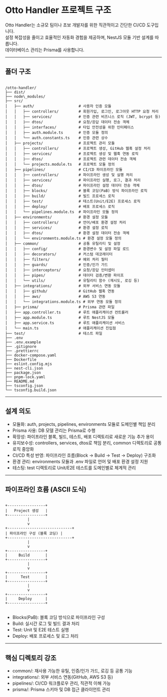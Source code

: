 
# Otto Handler 프로젝트 구조

Otto Handler는 소규모 팀이나 초보 개발자를 위한 직관적이고 간단한 CI/CD 도구입니다.  
설정 복잡성을 줄이고 효율적인 자동화 경험을 제공하며, NestJS 모듈 기반 설계를 따릅니다.  
데이터베이스 관리는 Prisma를 사용합니다.

---

## 폴더 구조

```

/otto-handler/
├── dist/
├── node\_modules/
├── src/
│   ├── auth/                    # 사용자 인증 모듈
│   │   ├── controllers/         # 회원가입, 로그인, 로그아웃 HTTP 요청 처리
│   │   ├── services/            # 인증 관련 비즈니스 로직 (JWT, bcrypt 등)
│   │   ├── dtos/                # 요청/응답 데이터 전송 객체
│   │   ├── interfaces/          # 타입 안전성을 위한 인터페이스
│   │   ├── auth.module.ts       # 인증 모듈 정의
│   │   └── auth.constants.ts    # 인증 관련 상수
│   ├── projects/                # 프로젝트 관리 모듈
│   │   ├── controllers/         # 프로젝트 생성, GitHub 웹훅 설정 처리
│   │   ├── services/            # 프로젝트 생성 및 웹훅 연동 로직
│   │   ├── dtos/                # 프로젝트 관련 데이터 전송 객체
│   │   └── projects.module.ts   # 프로젝트 모듈 정의
│   ├── pipelines/               # CI/CD 파이프라인 모듈
│   │   ├── controllers/         # 파이프라인 생성 및 실행 처리
│   │   ├── services/            # 파이프라인 실행, 로그, 결과 처리
│   │   ├── dtos/                # 파이프라인 설정 데이터 전송 객체
│   │   ├── blocks/              # 블록 코딩(PaB) 방식 파이프라인 로직
│   │   ├── build/               # 빌드 프로세스 로직
│   │   ├── test/                # 테스트(Unit/E2E) 프로세스 로직
│   │   ├── deploy/              # 배포 프로세스 로직
│   │   └── pipelines.module.ts  # 파이프라인 모듈 정의
│   ├── environments/            # 환경 설정 모듈
│   │   ├── controllers/         # 언어/배포 환경 설정 처리
│   │   ├── services/            # 환경 설정 로직
│   │   ├── dtos/                # 환경 설정 데이터 전송 객체
│   │   └── environments.module.ts # 환경 설정 모듈 정의
│   ├── common/                  # 공통 유틸리티 및 설정
│   │   ├── config/              # 환경변수 및 설정 파일 로드
│   │   ├── decorators/          # 커스텀 데코레이터
│   │   ├── filters/             # 예외 처리 필터
│   │   ├── guards/              # 인증/인가 가드
│   │   ├── interceptors/        # 요청/응답 인터셉터
│   │   ├── pipes/               # 데이터 검증/변환 파이프
│   │   └── utils/               # 유틸리티 함수 (재시도, 로깅 등)
│   ├── integrations/            # 외부 서비스 연동 모듈
│   │   ├── github/              # GitHub 웹훅 연동
│   │   ├── aws/                 # AWS S3 연동
│   │   └── integrations.module.ts # 외부 연동 모듈 정의
│   ├── prisma/                  # Prisma 관련 파일
│   ├── app.controller.ts        # 루트 애플리케이션 컨트롤러
│   ├── app.module.ts            # 루트 NestJS 모듈
│   ├── app.service.ts           # 루트 애플리케이션 서비스
│   └── main.ts                  # 애플리케이션 진입점
├── test/                        # 테스트 파일
├── .env
├── .env.example
├── .gitignore
├── .prettierrc
├── docker-compose.yaml
├── Dockerfile
├── eslint.config.mjs
├── nest-cli.json
├── package.json
├── pnpm-lock.yaml
├── README.md
├── tsconfig.json
└── tsconfig.build.json

```

---

## 설계 의도

- 모듈화: auth, projects, pipelines, environments 모듈로 도메인별 책임 분리
- Prisma 사용: DB 모델 관리는 Prisma로 수행
- 확장성: 파이프라인 블록, 빌드, 테스트, 배포 디렉토리로 새로운 기능 추가 용이
- 유지보수성: controllers, services, dtos로 책임 분리, common 디렉토리로 공통 로직 중앙화
- CI/CD 특성 반영: 파이프라인 흐름(Block → Build → Test → Deploy) 구조화
- 환경 관리: environments 모듈과 .env 파일로 언어 및 배포 환경 설정 지원
- 테스팅: test 디렉토리로 Unit/E2E 테스트를 도메인별로 체계적 관리

---

## 파이프라인 흐름 (ASCII 도식)

```

+-----------------+
|   Project 생성   |
+-----------------+
          |
          v
+-----------------------------+
| 파이프라인 구성 (블록 코딩) |
+-----------------------------+
          |
          v
+-----------------+
|     Build       |
+-----------------+
          |
          v
+-----------------+
|      Test       |
+-----------------+
          |
          v
+-----------------+
|     Deploy      |
+-----------------+


```

- Blocks(PaB): 블록 코딩 방식으로 파이프라인 구성  
- Build: 실시간 로그 및 빌드 결과 처리  
- Test: Unit 및 E2E 테스트 실행  
- Deploy: 배포 프로세스 및 로그 처리  

---

## 핵심 디렉토리 강조

- common/: 재사용 가능한 유틸, 인증/인가 가드, 로깅 등 공통 기능
- integrations/: 외부 서비스 연동(GitHub, AWS S3 등)
- pipelines/: CI/CD 워크플로우 관리, 직관적 이해 가능
- prisma/: Prisma 스키마 및 DB 접근 클라이언트 관리
```

